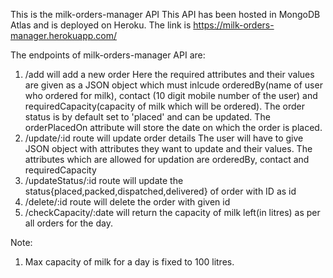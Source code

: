 This is the milk-orders-manager API
This API has been hosted in MongoDB Atlas and is deployed on Heroku.
The link is https://milk-orders-manager.herokuapp.com/

The endpoints of milk-orders-manager API are:

1. /add will add a new order
   Here the required attributes and their values are given as a JSON object which must inlcude orderedBy(name of user who ordered for milk), contact (10 digit mobile number of the user) and requiredCapacity(capacity of milk which will be ordered). The order status is by default set to 'placed' and can be updated. The orderPlacedOn attribute will store the date on which the order is placed.
2. /update/:id route will update order details
   The user will have to give JSON object with attributes they want to update and their values. The attributes which are allowed for updation are orderedBy, contact and requiredCapacity
3. /updateStatus/:id route will update the status{placed,packed,dispatched,delivered} of order with ID as id
4. /delete/:id route will delete the order with given id
5. /checkCapacity/:date will return the capacity of milk left(in litres) as per all orders for the day.

Note:

1. Max capacity of milk for a day is fixed to 100 litres.
